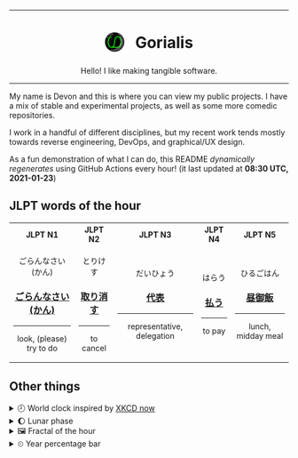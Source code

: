 ***

<h1 align="center">
<sub>
    <img src="readme/resources/avatar.png" height="36">
</sub>
&nbsp;
Gorialis
</h1>
<p align="center">
Hello! I like making tangible software.
</p>

***

My name is Devon and this is where you can view my public projects. I have a mix of stable and experimental projects, as well as some more comedic repositories.

I work in a handful of different disciplines, but my recent work tends mostly towards reverse engineering, DevOps, and graphical/UX design.

As a fun demonstration of what I can do, this README *dynamically regenerates* using GitHub Actions every hour! (it last updated at **08:30 UTC, 2021-01-23**)

<h2>JLPT words of the hour</h2>
<table>
    <tr>
        <th>JLPT N1</th>
        <th>JLPT N2</th>
        <th>JLPT N3</th>
        <th>JLPT N4</th>
        <th>JLPT N5</th>
    </tr>
    <tr>
        <td>
            <p align="center">ごらんなさい (かん)</p>
            <h3 align="center"><b><a href="https://jisho.org/search/%E3%81%94%E3%82%89%E3%82%93%E3%81%AA%E3%81%95%E3%81%84%20%28%E3%81%8B%E3%82%93%29">ごらんなさい (かん)</a></b></h3>
            <hr>
            <p align="center">look,<wbr> (please) try to do</p>
        </td>
        <td>
            <p align="center">とりけす</p>
            <h3 align="center"><b><a href="https://jisho.org/search/%E5%8F%96%E3%82%8A%E6%B6%88%E3%81%99">取り消す</a></b></h3>
            <hr>
            <p align="center">to cancel</p>
        </td>
        <td>
            <p align="center">だいひょう</p>
            <h3 align="center"><b><a href="https://jisho.org/search/%E4%BB%A3%E8%A1%A8">代表</a></b></h3>
            <hr>
            <p align="center">representative,<wbr> delegation</p>
        </td>
        <td>
            <p align="center">はらう</p>
            <h3 align="center"><b><a href="https://jisho.org/search/%E6%89%95%E3%81%86">払う</a></b></h3>
            <hr>
            <p align="center">to pay</p>
        </td>
        <td>
            <p align="center">ひるごはん</p>
            <h3 align="center"><b><a href="https://jisho.org/search/%E6%98%BC%E5%BE%A1%E9%A3%AF">昼御飯</a></b></h3>
            <hr>
            <p align="center">lunch,<wbr> midday meal</p>
        </td>
    </tr>
</table>

<h2>Other things</h2>
<details>
<summary>🕗  World clock inspired by <a href="https://xkcd.com/now">XKCD now</a></summary>

> <img src="generated/now.png" width="512">

</details>
<details>
<summary>🌔 Lunar phase</summary>

The moon is approximately 36.40% through its phase (Waxing Gibbous).

</details>
<details>
<summary>&#x1f5bc; Fractal of the hour</summary>

> <img src="generated/fractal.png" width="512">

</details>
<details>
<summary>&#x23f2; Year percentage bar</summary>
<pre><code>2021 [█▁▁▁▁▁▁▁▁▁▁▁▁▁▁▁▁▁▁▁] 6.12%</code></pre>
</details>
